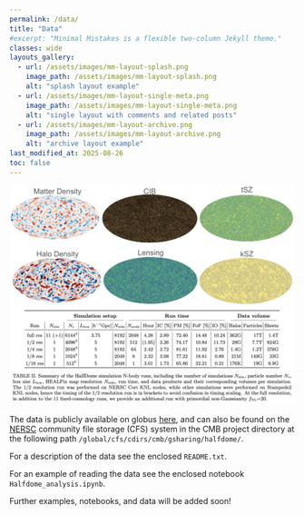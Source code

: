 ```yaml
---
permalink: /data/
title: "Data"
#excerpt: "Minimal Mistakes is a flexible two-column Jekyll theme."
classes: wide
layouts_gallery:
  - url: /assets/images/mm-layout-splash.png
    image_path: /assets/images/mm-layout-splash.png
    alt: "splash layout example"
  - url: /assets/images/mm-layout-single-meta.png
    image_path: /assets/images/mm-layout-single-meta.png
    alt: "single layout with comments and related posts"
  - url: /assets/images/mm-layout-archive.png
    image_path: /assets/images/mm-layout-archive.png
    alt: "archive layout example"
last_modified_at: 2025-08-26
toc: false
---
```



<img src="/assets/images/hdmaps.png"  style="width: 800px;">

<img src="/assets/images/tab2.png"  style="width: 800px;">

The data is publicly available on globus [here](https://app.globus.org/file-manager?origin_id=53b2a147-ae9d-4bbf-9d18-3b46d133d4bb&origin_path=%2Fhalfdome%2F), and can also be found on the [NERSC](https://nersc.gov/) community file storage (CFS) system in the CMB project directory at the following path `/global/cfs/cdirs/cmb/gsharing/halfdome/`.

For a description of the data see the enclosed `README.txt`.

For an example of reading the data see the enclosed notebook `Halfdome_analysis.ipynb`.

Further examples, notebooks, and data will be added soon!
